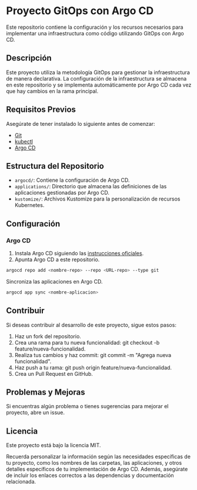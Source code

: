 # Proyecto GitOps con Argo CD

Este repositorio contiene la configuración y los recursos necesarios para implementar una infraestructura como código utilizando GitOps con Argo CD.

## Descripción

Este proyecto utiliza la metodología GitOps para gestionar la infraestructura de manera declarativa. La configuración de la infraestructura se almacena en este repositorio y se implementa automáticamente por Argo CD cada vez que hay cambios en la rama principal.

## Requisitos Previos

Asegúrate de tener instalado lo siguiente antes de comenzar:

- [Git](https://git-scm.com/)
- [kubectl](https://kubernetes.io/docs/tasks/tools/install-kubectl/)
- [Argo CD](https://argoproj.github.io/argo-cd/)

## Estructura del Repositorio

- `argocd/`: Contiene la configuración de Argo CD.
- `applications/`: Directorio que almacena las definiciones de las aplicaciones gestionadas por Argo CD.
- `kustomize/`: Archivos Kustomize para la personalización de recursos Kubernetes.

## Configuración

### Argo CD

1. Instala Argo CD siguiendo las [instrucciones oficiales](https://argoproj.github.io/argo-cd/getting_started/).
2. Apunta Argo CD a este repositorio.

```bash
argocd repo add <nombre-repo> --repo <URL-repo> --type git
```
Sincroniza las aplicaciones en Argo CD.
```bash
argocd app sync <nombre-aplicacion>
```
## Contribuir
Si deseas contribuir al desarrollo de este proyecto, sigue estos pasos:

1. Haz un fork del repositorio.
1. Crea una rama para tu nueva funcionalidad: git checkout -b feature/nueva-funcionalidad.
1. Realiza tus cambios y haz commit: git commit -m "Agrega nueva funcionalidad".
1. Haz push a tu rama: git push origin feature/nueva-funcionalidad.
1. Crea un Pull Request en GitHub.
## Problemas y Mejoras
Si encuentras algún problema o tienes sugerencias para mejorar el proyecto, abre un issue.

## Licencia
Este proyecto está bajo la licencia MIT.

Recuerda personalizar la información según las necesidades específicas de tu proyecto, como los nombres de las carpetas, las aplicaciones, y otros detalles específicos de tu implementación de Argo CD. Además, asegúrate de incluir los enlaces correctos a las dependencias y documentación relacionada.


